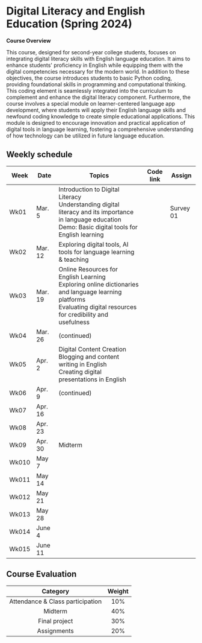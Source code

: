 # Digital Literacy and English Education (Spring 2024)

**Course Overview**

This course, designed for second-year college students, focuses on integrating digital literacy skills with English language education. It aims to enhance students' proficiency in English while equipping them with the digital competencies necessary for the modern world. In addition to these objectives, the course introduces students to basic Python coding, providing foundational skills in programming and computational thinking. This coding element is seamlessly integrated into the curriculum to complement and enhance the digital literacy component. Furthermore, the course involves a special module on learner-centered language app development, where students will apply their English language skills and newfound coding knowledge to create simple educational applications. This module is designed to encourage innovation and practical application of digital tools in language learning, fostering a comprehensive understanding of how technology can be utilized in future language education.

## Weekly schedule
|Week|Date|Topics|Code link|Assign|
|--|--|--|--|--|
|Wk01|Mar. 5|Introduction to Digital Literacy <br> Understanding digital literacy and its importance in language education<br> Demo: Basic digital tools for English learning||Survey 01|
|Wk02|Mar. 12|Exploring digital tools, AI tools for language learning & teaching|||
|Wk03|Mar. 19|Online Resources for English Learning <br> Exploring online dictionaries and language learning platforms <br> Evaluating digital resources for credibility and usefulness|||
|Wk04|Mar. 26|(continued)|||
|Wk05|Apr. 2|Digital Content Creation <Br> Blogging and content writing in English <br> Creating digital presentations in English|||
|Wk06|Apr. 9|(continued)|||
|Wk07|Apr. 16||||
|Wk08|Apr. 23||||
|Wk09|Apr. 30|Midterm|||
|Wk010|May 7||||
|Wk011|May 14||||
|Wk012|May 21||||
|Wk013|May 28||||
|Wk014|June 4||||
|Wk015|June 11||||

## Course Evaluation

|Category| Weight|
|:--:|:--:|
|Attendance & Class participation| 10% |
|Midterm|40%|
|Final project|30%|
|Assignments|20%|

